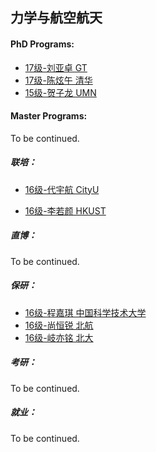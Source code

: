 ## 力学与航空航天

#### PhD Programs:

- [17级-刘亚卓 GT]([US]-17-liuyazhuo)
- [17级-陈炫午 清华]([CN]-17-chenxuanwu)
- [15级-贺子龙 UMN]([US]-15-hezilong)

#### Master Programs:

To be continued.

##### 联培：

- [16级-代宇航 CityU]([CN]-16-daiyuhang)

- [16级-李若颜 HKUST]([CN]-16-liruoyan)

##### 直博：

To be continued.

##### 保研：

- [16级-程嘉琪 中国科学技术大学]([CN]-16-chengjiaqi)
- [16级-尚恒锐 北航]([CN]-16-shanghengrui)
- [16级-岐亦铭 北大]([CN]-16-qiyiming)

##### 考研：

To be continued.

##### 就业：

To be continued.
